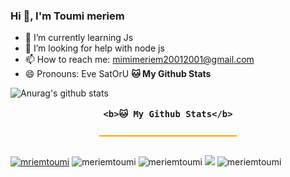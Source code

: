 ### Hi 👋, I'm Toumi meriem


- 🌱 I’m currently learning Js
- 🤔 I’m looking for help with node js
- 📫 How to reach me: mimimeriem20012001@gmail.com
- 😄 Pronouns: Eve SatOrU 
    <b>🐱 My Github Stats</b>

![Anurag's github stats](https://github-readme-stats.vercel.app/api?username=meriemtoumi&theme=radical)

<h3 style="text-align: center; border-bottom: 2px solid orange; padding: 0 0 10px 0; width: 220px; margin: 0 auto; margin-bottom: 30px;">
    
    <b>🐱 My Github Stats</b>
</h3>
<a href="https://github.com/meriemtoumi/github-profile-trophy"><img src="https://github-profile-trophy.vercel.app/?username=meriemtoumi&theme=dracula" alt="mriemtoumi" /></a>
<img src="https://activity-graph.herokuapp.com/graph?username=meriemtoumi&theme=github" alt="meriemtoumi" />
<img src="https://github-readme-stats.vercel.app/api?username=meriemtoumi&show_icons=true&theme=gotham" alt="meriemtoumi" />
<img src="https://github-readme-streak-stats.herokuapp.com/?user=meriemtoumi&theme=gotham" />
<img src="https://github-readme-stats.vercel.app/api/top-langs/?username=meriemtoumi&count_private=true&theme=gotham&line_height=30&hide=html&layout=default" alt="meriemtoumi" />
